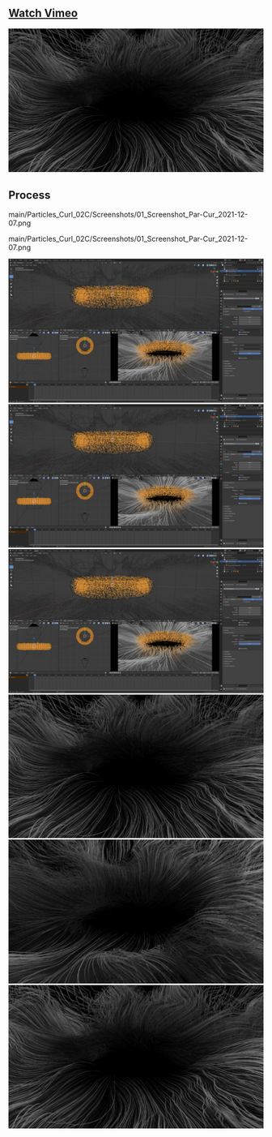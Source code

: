 ## [Watch Vimeo](https://vimeo.com/manage/videos/654529060)

![Link](https://github.com/RichieWallett/Unity-Demos/blob/main/Particles_Curl_02C/Screenshots/Curl-Noise-02C_00_F79.png)

## Process

main/Particles_Curl_02C/Screenshots/01_Screenshot_Par-Cur_2021-12-07.png

main/Particles_Curl_02C/Screenshots/01_Screenshot_Par-Cur_2021-12-07.png

![Link](https://github.com/RichieWallett/Unity-Demos/blob/main/Particles_Curl_02C/Screenshots/01_Screenshot_Par-Cur_2021-12-07.png)
![Link](https://github.com/RichieWallett/Unity-Demos/blob/main/Particles_Curl_02C/Screenshots/01_Screenshot_Par-Cur_2021-12-07.png)
![Link](https://github.com/RichieWallett/Unity-Demos/blob/main/Particles_Curl_02C/Screenshots/01_Screenshot_Par-Cur_2021-12-07.png)
![Link](https://github.com/RichieWallett/Unity-Demos/blob/main/Particles_Curl_02C/Screenshots/Curl-Noise-02C_00_F79.png)
![Link](https://github.com/RichieWallett/Unity-Demos/blob/main/Particles_Curl_02C/Screenshots/Curl-Noise-02C_01.png)
![Link](https://github.com/RichieWallett/Unity-Demos/blob/main/Particles_Curl_02C/Screenshots/Curl-Noise-02C_02.png)
